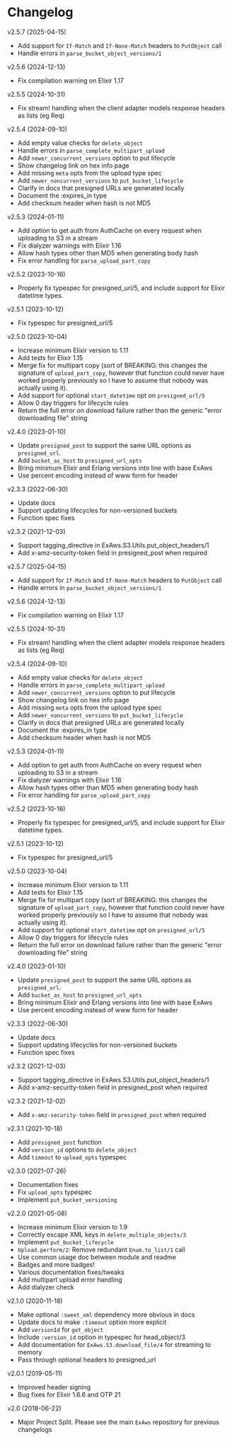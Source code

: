 # Changelog

v2.5.7 (2025-04-15)

- Add support for `If-Match` and `If-None-Match` headers to `PutObject` call
- Handle errors in `parse_bucket_object_versions/1`

v2.5.6 (2024-12-13)

- Fix compilation warning on Elixir 1.17

v2.5.5 (2024-10-31)

- Fix stream! handling when the client adapter models response headers as lists (eg Req)

v2.5.4 (2024-09-10)

- Add empty value checks for `delete_object`
- Handle errors in `parse_complete_multipart_upload`
- Add `newer_concurrent_versions` option to put lifecycle
- Show changelog link on hex info page
- Add missing `meta` opts from the upload type spec
- Add `newer_noncurrent_versions` to `put_bucket_lifecycle`
- Clarify in docs that presigned URLs are generated locally
- Document the :expires_in type
- Add checksum header when hash is not MD5

v2.5.3 (2024-01-11)

- Add option to get auth from AuthCache on every request when uploading to S3 in a stream
- Fix dialyzer warnings with Elixir 1.16
- Allow hash types other than MD5 when generating body hash
- Fix error handling for `parse_upload_part_copy`

v2.5.2 (2023-10-16)

- Properly fix typespec for presigned_url/5, and include support for Elixir datetime types.

v2.5.1 (2023-10-12)

- Fix typespec for presigned_url/5

v2.5.0 (2023-10-04)

- Increase minimum Elixir version to 1.11
- Add tests for Elixir 1.15
- Merge fix for multipart copy (sort of BREAKING: this changes the signature of
 `upload_part_copy`, however that function could never have worked properly previously so I have
 to assume that nobody was actually using it).
- Add support for optional `start_datetime` opt on `presigned_url/5`
- Allow 0 day triggers for lifecycle rules
- Return the full error on download failure rather than the generic "error downloading file" string

v2.4.0 (2023-01-10)

- Update `presigned_post` to support the same URL options as `presigned_url`.
- Add `bucket_as_host` to `presigned_url_opts`
- Bring minimum Elixir and Erlang versions into line with base ExAws
- Use percent encoding instead of www form for header

v2.3.3 (2022-06-30)

- Update docs
- Support updating lifecycles for non-versioned buckets
- Function spec fixes

v2.3.2 (2021-12-03)
- Support tagging_directive in ExAws.S3.Utils.put_object_headers/1
- Add x-amz-security-token field in presigned_post when required

v2.5.7 (2025-04-15)

- Add support for `If-Match` and `If-None-Match` headers to `PutObject` call
- Handle errors in `parse_bucket_object_versions/1`

v2.5.6 (2024-12-13)

- Fix compilation warning on Elixir 1.17

v2.5.5 (2024-10-31)

- Fix stream! handling when the client adapter models response headers as lists (eg Req)

v2.5.4 (2024-09-10)

- Add empty value checks for `delete_object`
- Handle errors in `parse_complete_multipart_upload`
- Add `newer_concurrent_versions` option to put lifecycle
- Show changelog link on hex info page
- Add missing `meta` opts from the upload type spec
- Add `newer_noncurrent_versions` to `put_bucket_lifecycle`
- Clarify in docs that presigned URLs are generated locally
- Document the :expires_in type
- Add checksum header when hash is not MD5

v2.5.3 (2024-01-11)

- Add option to get auth from AuthCache on every request when uploading to S3 in a stream
- Fix dialyzer warnings with Elixir 1.16
- Allow hash types other than MD5 when generating body hash
- Fix error handling for `parse_upload_part_copy`

v2.5.2 (2023-10-16)

- Properly fix typespec for presigned_url/5, and include support for Elixir datetime types.

v2.5.1 (2023-10-12)

- Fix typespec for presigned_url/5

v2.5.0 (2023-10-04)

- Increase minimum Elixir version to 1.11
- Add tests for Elixir 1.15
- Merge fix for multipart copy (sort of BREAKING: this changes the signature of
 `upload_part_copy`, however that function could never have worked properly previously so I have
 to assume that nobody was actually using it).
- Add support for optional `start_datetime` opt on `presigned_url/5`
- Allow 0 day triggers for lifecycle rules
- Return the full error on download failure rather than the generic "error downloading file" string

v2.4.0 (2023-01-10)

- Update `presigned_post` to support the same URL options as `presigned_url`.
- Add `bucket_as_host` to `presigned_url_opts`
- Bring minimum Elixir and Erlang versions into line with base ExAws
- Use percent encoding instead of www form for header

v2.3.3 (2022-06-30)

- Update docs
- Support updating lifecycles for non-versioned buckets
- Function spec fixes

v2.3.2 (2021-12-03)
- Support tagging_directive in ExAws.S3.Utils.put_object_headers/1
- Add x-amz-security-token field in presigned_post when required

v2.3.2 (2021-12-02)

- Add `x-amz-security-token` field in `presigned_post` when required

v2.3.1 (2021-10-18)

- Add `presigned_post` function
- Add `version_id` options to `delete_object`
- Add `timeout` to `upload_opts` typespec

v2.3.0 (2021-07-26)

- Documentation fixes
- Fix `upload_opts` typespec
- Implement `put_bucket_versioning`

v2.2.0 (2021-05-08)

- Increase minimum Elixir version to 1.9
- Correctly escape XML keys in `delete_multiple_objects/3`
- Implement `put_bucket_lifecycle`
- `Upload.perform/2`: Remove redundant `Enum.to_list/1` call
- Use common usage doc between module and readme
- Badges and more badges!
- Various documentation fixes/tweaks
- Add multipart upload error handling
- Add dialyzer check

v2.1.0 (2020-11-18)

- Make optional `:sweet_xml` dependency more obvious in docs
- Update docs to make `:timeout` option more explicit
- Add `versionId` for `get_object`
- Include `:version_id` option in typespec for head_object/3
- Add documentation for `ExAws.S3.download_file/4` for streaming to memory
- Pass through optional headers to presigned_url

v2.0.1 (2019-05-11)

- Improved header signing
- Bug fixes for Elixir 1.6.6 and OTP 21

v2.0 (2018-06-22)

- Major Project Split. Please see the main `ExAws` repository for previous changelogs
